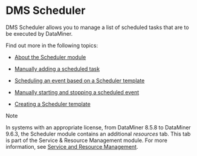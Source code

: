 # DMS Scheduler

DMS Scheduler allows you to manage a list of scheduled tasks that are to be executed by DataMiner.

Find out more in the following topics:

- [About the Scheduler module](About_the_Scheduler_module.md)

- [Manually adding a scheduled task](Manually_adding_a_scheduled_task.md)

- [Scheduling an event based on a Scheduler template](Scheduling_an_event_based_on_a_Scheduler_template.md)

- [Manually starting and stopping a scheduled event](Manually_starting_and_stopping_a_scheduled_event.md)

- [Creating a Scheduler template](Creating_a_Scheduler_template.md)

> [!NOTE]
> In systems with an appropriate license, from DataMiner 8.5.8 to DataMiner 9.6.3, the Scheduler module contains an additional *resources* tab. This tab is part of the Service & Resource Management module. For more information, see [Service and Resource Management](../SRM/SRM.md#service-and-resource-management).
>
